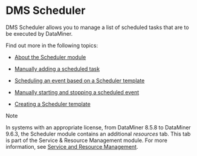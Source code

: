 # DMS Scheduler

DMS Scheduler allows you to manage a list of scheduled tasks that are to be executed by DataMiner.

Find out more in the following topics:

- [About the Scheduler module](About_the_Scheduler_module.md)

- [Manually adding a scheduled task](Manually_adding_a_scheduled_task.md)

- [Scheduling an event based on a Scheduler template](Scheduling_an_event_based_on_a_Scheduler_template.md)

- [Manually starting and stopping a scheduled event](Manually_starting_and_stopping_a_scheduled_event.md)

- [Creating a Scheduler template](Creating_a_Scheduler_template.md)

> [!NOTE]
> In systems with an appropriate license, from DataMiner 8.5.8 to DataMiner 9.6.3, the Scheduler module contains an additional *resources* tab. This tab is part of the Service & Resource Management module. For more information, see [Service and Resource Management](../SRM/SRM.md#service-and-resource-management).
>
